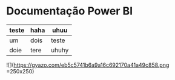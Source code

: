 # Documentação Power BI


|teste   | haha  |uhuu   |
|--------|-------|-------|
|um      | dois  |teste  |
|doie    | tere  |uhuhy  |


![](https://gyazo.com/eb5c5741b6a9a16c692170a41a49c858.png =250x250)
